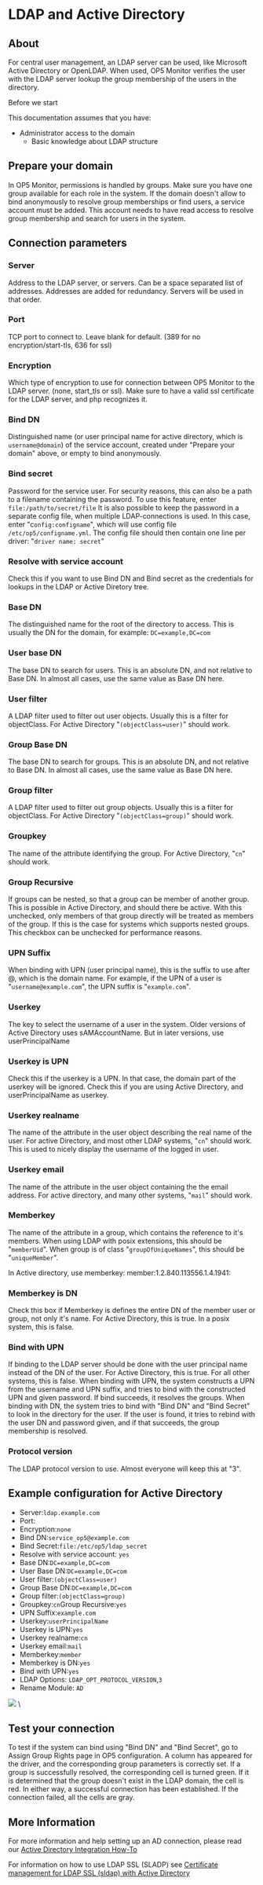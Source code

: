 # LDAP and Active Directory

## About

For central user management, an LDAP server can be used, like Microsoft Active Directory or OpenLDAP. When used, OP5 Monitor verifies the user with the LDAP server lookup the group membership of the users in the directory.

Before we start

This documentation assumes that you have:

- Administrator access to the domain
  - Basic knowledge about LDAP structure

## Prepare your domain

In OP5 Monitor, permissions is handled by groups. Make sure you have one group available for each role in the system.
 If the domain doesn't allow to bind anonymously to resolve group memberships or find users, a service account must be added. This account needs to have read access to resolve group membership and search for users in the system.

## Connection parameters

### Server

Address to the LDAP server, or servers. Can be a space separated list of addresses. Addresses are added for redundancy. Servers will be used in that order.

### Port

TCP port to connect to. Leave blank for default. (389 for no encryption/start-tls, 636 for ssl)

### Encryption

Which type of encryption to use for connection between OP5 Monitor to the LDAP server. (none, start\_tls or ssl). Make sure to have a valid ssl certificate for the LDAP server, and php recognizes it.

### Bind DN

Distinguished name (or user principal name for active directory, which is `username@domain`) of the service account, created under "Prepare your domain" above, or empty to bind anonymously.

### Bind secret

Password for the service user.
 For security reasons, this can also be a path to a filename containing the password. To use this feature, enter `file:/path/to/secret/file`
 It is also possible to keep the password in a separate config file, when multiple LDAP-connections is used. In this case, enter "c`onfig:configname`", which will use config file `/etc/op5/configname.yml`. The config file should then contain one line per driver: "`driver name: secret`"

### Resolve with service account

Check this if you want to use Bind DN and Bind secret as the credentials for lookups in the LDAP or Active Diretory tree.

### Base DN

The distinguished name for the root of the directory to access. This is usually the DN for the domain, for example: `DC=example,DC=com`

### User base DN

The base DN to search for users. This is an absolute DN, and not relative to Base DN. In almost all cases, use the same value as Base DN here.

### User filter

A LDAP filter used to filter out user objects. Usually this is a filter for objectClass. For Active Directory "`(objectClass=user)`" should work.

### Group Base DN

The base DN to search for groups. This is an absolute DN, and not relative to Base DN. In almost all cases, use the same value as Base DN here.

### Group filter

A LDAP filter used to filter out group objects. Usually this is a filter for objectClass. For Active Directory "`(objectClass=group)`" should work.

### Groupkey

The name of the attribute identifying the group. For Active Directory, "`cn`" should work.

### Group Recursive

If groups can be nested, so that a group can be member of another group. This is possible in Active Directory, and should there be active.
 With this unchecked, only members of that group directly will be treated as members of the group. If this is the case for systems which supports nested groups. This checkbox can be unchecked for performance reasons.

### UPN Suffix

When binding with UPN (user principal name), this is the suffix to use after @, which is the domain name. For example, if the UPN of a user is "`username@example.com`", the UPN suffix is "`example.com`".

### Userkey

The key to select the username of a user in the system. Older versions of Active Directory uses sAMAccountName. But in later versions, use userPrincipalName

### Userkey is UPN

Check this if the userkey is a UPN. In that case, the domain part of the userkey will be ignored. Check this if you are using Active Directory, and userPrincipalName as userkey.

### Userkey realname

The name of the attribute in the user object describing the real name of the user. For active Directory, and most other LDAP systems, "`cn`" should work. This is used to nicely display the username of the logged in user.

### Userkey email

The name of the attribute in the user object containing the the email address. For active directory, and many other systems, "`mail`" should work.

### Memberkey

The name of the attribute in a group, which contains the reference to it's members.
 When using LDAP with posix extensions, this should be "`memberUid`". When group is of class "`groupOfUniqueNames`", this should be "`uniqueMember`".

In Active directory, use memberkey: member:1.2.840.113556.1.4.1941:

### Memberkey is DN

Check this box if Memberkey is defines the entire DN of the member user or group, not only it's name. For Active Directory, this is true. In a posix system, this is false.

### Bind with UPN

If binding to the LDAP server should be done with the user principal name instead of the DN of the user.
For Active Directory, this is true. For all other systems, this is false.
When binding with UPN, the system constructs a UPN from the username and UPN suffix, and tries to bind with the constructed UPN and given password. If bind succeeds, it resolves the groups.
When binding with DN, the system tries to bind with "Bind DN" and "Bind Secret" to look in the directory for the user. If the user is found, it tries to rebind with the user DN and password given, and if that succeeds, the group membership is resolved.

### Protocol version

The LDAP protocol version to use. Almost everyone will keep this at "3".

## Example configuration for Active Directory

- Server:`ldap.example.com`
- Port:
- Encryption:`none`
- Bind DN:`service_op5@example.com`
- Bind Secret:`file:/etc/op5/ldap_secret`
- Resolve with service account: `yes`
- Base DN:`DC=example,DC=com`
- User Base DN:`DC=example,DC=com`
- User filter:`(objectClass=user)`
- Group Base DN:`DC=example,DC=com`
- Group filter:`(objectClass=group)`
- Groupkey:`cn`Group Recursive:`yes`
- UPN Suffix:`example.com`
- Userkey:`userPrincipalName`
- Userkey is UPN:`yes`
- Userkey realname:`cn`
- Userkey email:`mail`
- Memberkey:`member`
- Memberkey is DN:`yes`
- Bind with UPN:`yes`
- LDAP Options: `LDAP_OPT_PROTOCOL_VERSION`,`3`
- Rename Module: `AD`

![](images/16482392/16679170.png) \


## Test your connection

To test if the system can bind using "Bind DN" and "Bind Secret", go to Assign Group Rights page in OP5 configuration. A column has appeared for the driver, and the corresponding group parameters is correctly set.
 If a group is successfully resolved, the corresponding cell is turned green. If it is determined that the group doesn't exist in the LDAP domain, the cell is red. In either way, a successful connection has been established.
 If the connection failed, all the cells are gray.

## More Information

For more information and help setting up an AD connection, please read our [Active Directory Integration How-To](https://kb.op5.com/display/HOWTOs/Active+Directory+Integration+How-To)

For information on how to use LDAP SSL (SLADP) see [Certificate management for LDAP SSL (sldap) with Active Directory](https://kb.op5.com/display/HOWTOs/Certificate+management+for+LDAP+SSL+%28sldap%29+with+Active+Directory)
